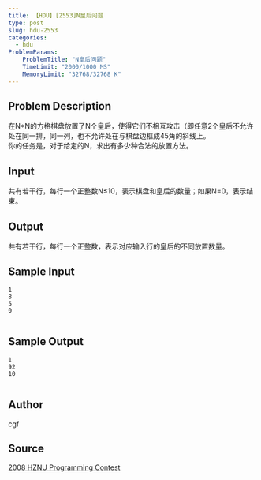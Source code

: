 ```yaml
---
title: 【HDU】[2553]N皇后问题
type: post
slug: hdu-2553
categories:
  - hdu
ProblemParams:
    ProblemTitle: "N皇后问题"
    TimeLimit: "2000/1000 MS"
    MemoryLimit: "32768/32768 K"
---
```


## Problem Description

在N\*N的方格棋盘放置了N个皇后，使得它们不相互攻击（即任意2个皇后不允许处在同一排，同一列，也不允许处在与棋盘边框成45角的斜线上。  
你的任务是，对于给定的N，求出有多少种合法的放置方法。

## Input

共有若干行，每行一个正整数N≤10，表示棋盘和皇后的数量；如果N=0，表示结束。

## Output

共有若干行，每行一个正整数，表示对应输入行的皇后的不同放置数量。

## Sample Input

```
1
8
5
0


```

## Sample Output

```
1
92
10


```

## Author

cgf

## Source

[2008 HZNU Programming Contest](https://acm.hdu.edu.cn//search.php?field=problem&key=2008+HZNU+Programming+Contest&source=1&searchmode=source)
